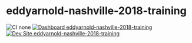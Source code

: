 # eddyarnold-nashville-2018-training

![CI none](https://img.shields.io/badge/ci-none-orange.svg)
[![Dashboard eddyarnold-nashville-2018-training](https://img.shields.io/badge/dashboard-eddyarnold_nashville_2018_training-yellow.svg)](https://dashboard.pantheon.io/sites/a0295138-83f6-4bd6-a5b8-7236f5128686#dev/code)
[![Dev Site eddyarnold-nashville-2018-training](https://img.shields.io/badge/site-eddyarnold_nashville_2018_training-blue.svg)](http://dev-eddyarnold-nashville-2018-training.pantheonsite.io/)